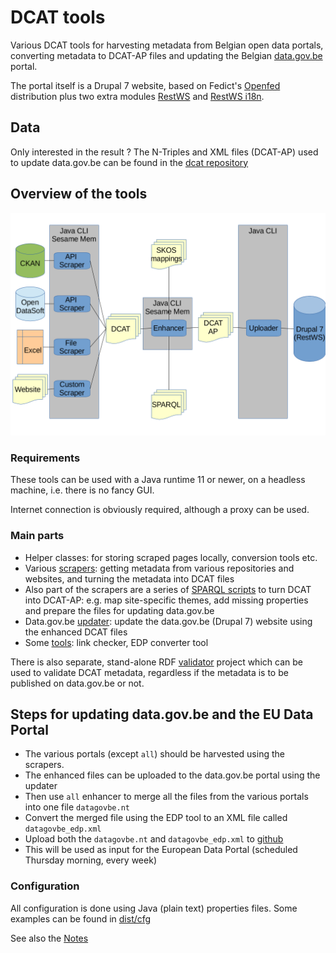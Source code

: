 # DCAT tools

Various DCAT tools for harvesting metadata from Belgian open data portals, 
converting metadata to DCAT-AP files and updating the Belgian 
[data.gov.be](http://data.gov.be) portal.

The portal itself is a Drupal 7 website, based on Fedict's 
[Openfed](https://drupal.org/project/openfed) distribution plus two extra modules
[RestWS](https://drupal.org/project/restws) and 
[RestWS i18n](https://www.drupal.org/project/restws_i18n).

## Data

Only interested in the result ? The N-Triples and XML files (DCAT-AP) 
used to update data.gov.be can be found in the [dcat repository](https://github.com/fedict/dcat)

## Overview of the tools

![Components](components.png)

### Requirements

These tools can be used with a Java runtime 11 or newer, on a headless machine, i.e. there is no fancy GUI.

Internet connection is obviously required, although a proxy can be used.

### Main parts

* Helper classes: for storing scraped pages locally, conversion tools etc.
* Various [scrapers](README-SCRAPER.md): getting metadata from various repositories
and websites, and turning the metadata into DCAT files
* Also part of the scrapers are a series of [SPARQL scripts](README-ENHANCERS.md) to turn DCAT into DCAT-AP: 
e.g. map site-specific themes, add missing properties and prepare the files for updating data.gov.be
* Data.gov.be [updater](README-UPLOADER.md): update the data.gov.be (Drupal 7) website 
using the enhanced DCAT files
* Some [tools](#tools): link checker, EDP converter tool

There is also separate, stand-alone RDF [validator](https://github.com/fedict/rdfvalidator) 
project which can be used to validate DCAT metadata,
regardless if the metadata is to be published on data.gov.be or not.

## Steps for updating data.gov.be and the EU Data Portal

  * The various portals (except `all`) should be harvested using the scrapers.
  * The enhanced files can be uploaded to the data.gov.be portal using the updater
  * Then use `all` enhancer to merge all the files from the various portals into one file `datagovbe.nt`
  * Convert the merged file using the EDP tool to an XML file called `datagovbe_edp.xml`
  * Upload both the `datagovbe.nt` and `datagovbe_edp.xml` to [github](https://github.com/fedict/dcat)
  * This will be used as input for the European Data Portal (scheduled Thursday morning, every week)

### Configuration

All configuration is done using Java (plain text) properties files.
Some examples can be found in [dist/cfg](dist/cfg)

See also the [Notes](README-NOTES.md)
